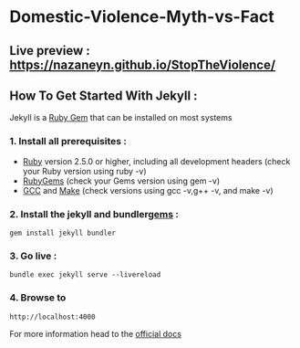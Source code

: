 # Domestic-Violence-Myth-vs-Fact
## Live preview : https://nazaneyn.github.io/StopTheViolence/


## How To Get Started With Jekyll :

Jekyll is a [Ruby Gem]([url](https://jekyllrb.com/docs/ruby-101/#gems)) that can be installed on most systems

### 1. Install all prerequisites :
* [Ruby]([url](https://www.ruby-lang.org/en/downloads/)) version 2.5.0 or higher, including all development headers (check your Ruby version using ruby -v)
* [RubyGems]([url](https://rubygems.org/pages/download)) (check your Gems version using gem -v)
* [GCC]([url](https://gcc.gnu.org/install/)) and [Make]([url](https://www.gnu.org/software/make/)) (check versions using gcc -v,g++ -v, and make -v)

### 2. Install the jekyll and bundler[gems]([url](https://jekyllrb.com/docs/ruby-101/#gems)) :
```
gem install jekyll bundler
```

### 3. Go live :
```
bundle exec jekyll serve --livereload
```

### 4. Browse to 
```
http://localhost:4000
```


For more information head to the [official docs]([url](https://jekyllrb.com/docs/installation/)) 



